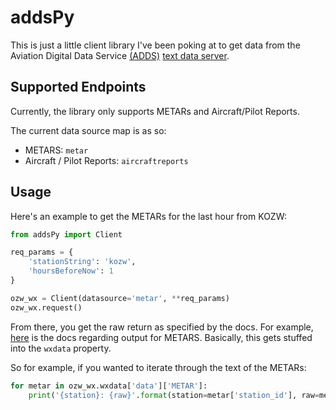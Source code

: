 addsPy
======

This is just a little client library I've been poking at to get data from the Aviation Digital Data Service [(ADDS)](https://www.aviationweather.gov/adds)
[text data server](https://aviationweather.gov/dataserver).

## Supported Endpoints
Currently, the library only supports METARs and Aircraft/Pilot Reports.

The current data source map is as so:

* METARS: `metar`
* Aircraft / Pilot Reports: `aircraftreports`

## Usage

Here's an example to get the METARs for the last hour from KOZW:

```python
from addsPy import Client

req_params = {
    'stationString': 'kozw',
    'hoursBeforeNow': 1
}

ozw_wx = Client(datasource='metar', **req_params)
ozw_wx.request()
```

From there, you get the raw return as specified by the docs. For example, [here](https://aviationweather.gov/dataserver/output?datatype=metar) is the docs regarding
output for METARS. Basically, this gets stuffed into the `wxdata` property.

So for example, if you wanted to iterate through the text of the METARs:

```python
for metar in ozw_wx.wxdata['data']['METAR']:
    print('{station}: {raw}'.format(station=metar['station_id'], raw=metar['raw_text']))
```